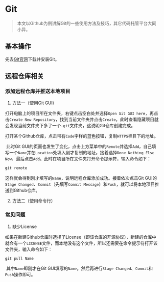 # Git

> 本文以Github为例讲解Git的一些使用方法及技巧，其它代码托管平台大同小异。

## 基本操作

先去[Git官网](https://git-scm.com/)下载并安装Git。

## 远程仓库相关

### 添加远程仓库并推送本地项目

1. 方法一（使用Git GUI）

​	打开电脑上的项目所在文件夹，右键点击空白处并选择`Open Git GUI here`，再点击`Create New Repository`，找到当前文件夹并点击`Create`，此时查看隐藏项目就会发现当前文件夹下多了一个`.git`文件夹，这说明Git仓库创建完成。

​	打开某个Github仓库，点击带有`Code`字样的蓝色按钮，复制`HTTPS`栏目下的地址。

​	此时Git GUI的页面也发生了变化，点击上方菜单中的`Remote`并选择`Add`，自己填写一个`Name`并在`Location`处填入刚才复制的地址，接着选择`Done Nothing Else Now`，最后点击`Add`。此时在项目所在文件夹打开命令提示符，输入命令如下：

```cmd
git remote
```

​	这样就会得到刚才填写的`Name`，说明远程仓库添加成功。接着依次点击Git GUI的`Stage Changed`、`Commit`（先填写`Commit Message`）和`Push`，就可以将本地项目推送到Github仓库。

2. 方法二（使用命令行）

### 常见问题

1. 缺少License

​	如果在新建Github仓库时选择了License（即该仓库的开源协议），新建的仓库中就会有一个`LICENSE`文件，而本地没有这个文件，所以还需要在命令提示符打开该文件夹，输入命令如下：

```cmd
git pull Name
```

​	其中`Name`即刚才在Git GUI填写的`Name`。然后再进行`Stage Changed`、`Commit`和`Push`操作即可。